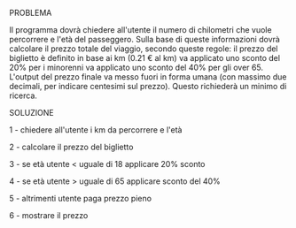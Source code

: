 PROBLEMA

Il programma dovrà chiedere all'utente il numero di chilometri che vuole percorrere e l'età del passeggero.
Sulla base di queste informazioni dovrà calcolare il prezzo totale del viaggio, secondo queste regole:
il prezzo del biglietto è definito in base ai km (0.21 € al km)
va applicato uno sconto del 20% per i minorenni
va applicato uno sconto del 40% per gli over 65.
L'output del prezzo finale va messo fuori in forma umana (con massimo due decimali, per indicare centesimi sul prezzo). Questo richiederà un minimo di ricerca.


SOLUZIONE

1 - chiedere all'utente i km da percorrere e l'età

2 - calcolare il prezzo del biglietto

3 - se età utente < uguale di 18 applicare 20% sconto

4 - se età utente > uguale di 65 applicare sconto del 40%

5 - altrimenti utente paga prezzo pieno

6 - mostrare il prezzo